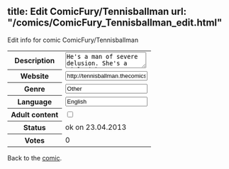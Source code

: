 title: Edit ComicFury/Tennisballman
url: "/comics/ComicFury_Tennisballman_edit.html"
---
Edit info for comic ComicFury/Tennisballman

<form name="comic" action="http://gaepostmail.appengine.com/comic" name="post">
<table class="comicinfo">
<tr>
<th>Description</th><td><textarea name="description">He's a man of severe delusion. She's a girl with anger problems. He has a skull minion and a giant dirt-breathing fish. She has enemies waiting to be killed with gorey passion. Updated every Tuesday and Friday.</textarea></td>
</tr>
<tr>
<th>Website</th><td><input type="text" name="url" value="http://tennisballman.thecomicseries.com/"/></td>
</tr>
<tr>
<th>Genre</th><td><input type="text" name="genre" value="Other"/></td>
</tr>
<tr>
<th>Language</th><td><input type="text" name="language" value="English"/></td>
</tr>
<tr>
<th>Adult content</th><td><input type="checkbox" name="adult" value="adult" /></td>
</tr>
<tr>
<th>Status</th><td>ok on 23.04.2013</td>
</tr>
<tr>
<th>Votes</th><td>0</div></td>
</tr>
</table>
</form>

Back to the [comic](/comics/ComicFury_Tennisballman.html).
